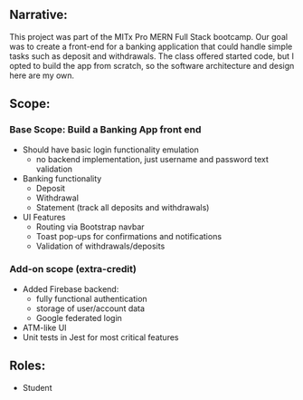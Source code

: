 
## Narrative:
This project was part of the MITx Pro MERN Full Stack bootcamp. Our goal was to create a front-end for a banking application that could handle simple tasks such as deposit and withdrawals. The class offered started code, but I opted to build the app from scratch, so the software architecture and design here are my own. 

## Scope:
### Base Scope: Build a Banking App front end
- Should have basic login functionality emulation
   - no backend implementation, just username and password text validation
- Banking functionality
   - Deposit
   - Withdrawal
   - Statement (track all deposits and withdrawals)
- UI Features
   - Routing via Bootstrap navbar
   - Toast pop-ups for confirmations and notifications
   - Validation of withdrawals/deposits
### Add-on scope (extra-credit)
- Added Firebase backend:
    - fully functional authentication
    - storage of user/account data
    - Google federated login
- ATM-like UI
- Unit tests in Jest for most critical features

## Roles:
- Student